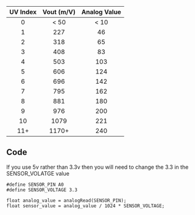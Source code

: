 | UV Index   | Vout (m/V) | Analog Value |
|:----------:|:----------:|:------------:|
| 0          | < 50       | < 10         |
| 1          | 227        | 46           |
| 2          | 318        | 65           |
| 3          | 408        | 83           |
| 4          | 503        | 103          |
| 5          | 606        | 124          |
| 6          | 696        | 142          |
| 7          | 795        | 162          |
| 8          | 881        | 180          |
| 9          | 976        | 200          |
| 10         | 1079       | 221          |
| 11+        | 1170+      | 240          |

## Code
If you use 5v rather than 3.3v then you will need to change the 3.3 in the SENSOR_VOLATGE value

    #define SENSOR_PIN A0
    #define SENSOR_VOLTAGE 3.3

    float analog_value = analogRead(SENSOR_PIN);
    float sensor_value = analog_value / 1024 * SENSOR_VOLTAGE;
